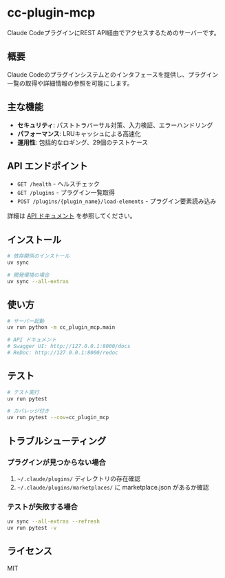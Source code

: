 # cc-plugin-mcp

Claude CodeプラグインにREST API経由でアクセスするためのサーバーです。

## 概要

Claude Codeのプラグインシステムとのインタフェースを提供し、プラグイン一覧の取得や詳細情報の参照を可能にします。

## 主な機能

- **セキュリティ**: パストトラバーサル対策、入力検証、エラーハンドリング
- **パフォーマンス**: LRUキャッシュによる高速化
- **運用性**: 包括的なロギング、29個のテストケース

## API エンドポイント

- `GET /health` - ヘルスチェック
- `GET /plugins` - プラグイン一覧取得
- `POST /plugins/{plugin_name}/load-elements` - プラグイン要素読み込み

詳細は [API ドキュメント](http://127.0.0.1:8000/docs) を参照してください。

## インストール

```bash
# 依存関係のインストール
uv sync

# 開発環境の場合
uv sync --all-extras
```

## 使い方

```bash
# サーバー起動
uv run python -m cc_plugin_mcp.main

# API ドキュメント
# Swagger UI: http://127.0.0.1:8000/docs
# ReDoc: http://127.0.0.1:8000/redoc
```

## テスト

```bash
# テスト実行
uv run pytest

# カバレッジ付き
uv run pytest --cov=cc_plugin_mcp
```

## トラブルシューティング

### プラグインが見つからない場合
1. `~/.claude/plugins/` ディレクトリの存在確認
2. `~/.claude/plugins/marketplaces/` に marketplace.json があるか確認

### テストが失敗する場合
```bash
uv sync --all-extras --refresh
uv run pytest -v
```

## ライセンス

MIT
